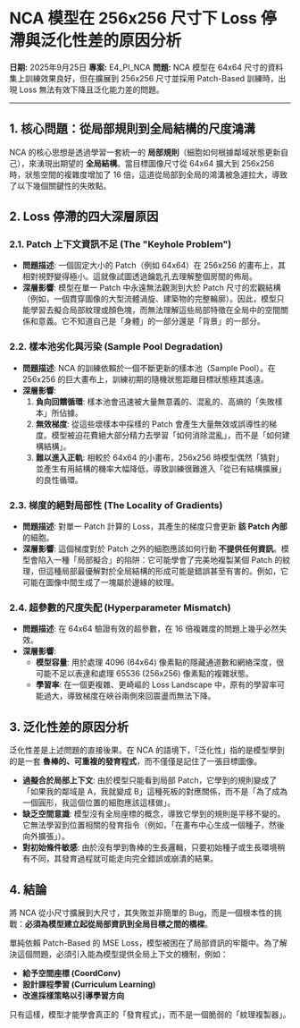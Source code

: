 # NCA 模型在 256x256 尺寸下 Loss 停滯與泛化性差的原因分析

**日期:** 2025年9月25日
**專案:** E4_PI_NCA
**問題:** NCA 模型在 64x64 尺寸的資料集上訓練效果良好，但在擴展到 256x256 尺寸並採用 Patch-Based 訓練時，出現 Loss 無法有效下降且泛化能力差的問題。

---

## 1. 核心問題：從局部規則到全局結構的尺度鴻溝

NCA 的核心思想是透過學習一套統一的 **局部規則**（細胞如何根據鄰域狀態更新自己），來湧現出期望的 **全局結構**。當目標圖像尺寸從 64x64 擴大到 256x256 時，狀態空間的複雜度增加了 16 倍，這道從局部到全局的鴻溝被急遽拉大，導致了以下幾個關鍵性的失敗點。

## 2. Loss 停滯的四大深層原因

### 2.1. Patch 上下文資訊不足 (The "Keyhole Problem")

- **問題描述**: 一個固定大小的 Patch（例如 64x64）在 256x256 的畫布上，其相對視野變得極小。這就像試圖透過鑰匙孔去理解整個房間的佈局。
- **深層影響**: 模型在單一 Patch 中永遠無法觀測到大於 Patch 尺寸的宏觀結構（例如，一個貫穿圖像的大型流體渦旋、建築物的完整輪廓）。因此，模型只能學習去擬合局部紋理或顏色塊，而無法理解這些局部特徵在全局中的空間關係和意義。它不知道自己是「身體」的一部分還是「背景」的一部分。

### 2.2. 樣本池劣化與污染 (Sample Pool Degradation)

- **問題描述**: NCA 的訓練依賴於一個不斷更新的樣本池（Sample Pool）。在 256x256 的巨大畫布上，訓練初期的隨機狀態距離目標狀態極其遙遠。
- **深層影響**:
    1.  **負向回饋循環**: 樣本池會迅速被大量無意義的、混亂的、高熵的「失敗樣本」所佔據。
    2.  **無效梯度**: 從這些壞樣本中採樣的 Patch 會產生大量無效或誤導性的梯度。模型被迫花費絕大部分精力去學習「如何消除混亂」，而不是「如何建構結構」。
    3.  **難以進入正軌**: 相較於 64x64 的小畫布，256x256 時模型偶然「猜對」並產生有用結構的機率大幅降低，導致訓練很難進入「從已有結構擴展」的良性循環。

### 2.3. 梯度的絕對局部性 (The Locality of Gradients)

- **問題描述**: 對單一 Patch 計算的 Loss，其產生的梯度只會更新 **該 Patch 內部** 的細胞。
- **深層影響**: 這個梯度對於 Patch 之外的細胞應該如何行動 **不提供任何資訊**。模型會陷入一種「局部擬合」的陷阱：它可能學會了完美地複製某個 Patch 的紋理，但這種局部最優解對於全局結構的形成可能是錯誤甚至有害的。例如，它可能在圖像中間生成了一塊屬於邊緣的紋理。

### 2.4. 超參數的尺度失配 (Hyperparameter Mismatch)

- **問題描述**: 在 64x64 驗證有效的超參數，在 16 倍複雜度的問題上幾乎必然失效。
- **深層影響**:
    - **模型容量**: 用於處理 4096 (64x64) 像素點的隱藏通道數和網絡深度，很可能不足以表達和處理 65536 (256x256) 像素點的複雜狀態。
    - **學習率**: 在一個更複雜、更崎嶇的 Loss Landscape 中，原有的學習率可能過大，導致梯度在峽谷兩側來回震盪而無法下降。

## 3. 泛化性差的原因分析

泛化性差是上述問題的直接後果。在 NCA 的語境下，「泛化性」指的是模型學到的是一套 **魯棒的、可重複的發育程式**，而不僅僅是記住了一張目標圖像。

- **過擬合於局部上下文**: 由於模型只能看到局部 Patch，它學到的規則變成了「如果我的鄰域是 A，我就變成 B」這種死板的對應關係，而不是「為了成為一個圓形，我這個位置的細胞應該這樣做」。
- **缺乏空間意識**: 模型沒有全局座標的概念，導致它學到的規則是平移不變的。它無法學習到位置相關的發育指令（例如，「在畫布中心生成一個種子，然後向外擴張」）。
- **對初始條件敏感**: 由於沒有學到魯棒的生長邏輯，只要初始種子或生長環境稍有不同，其發育過程就可能走向完全錯誤或崩潰的結果。

## 4. 結論

將 NCA 從小尺寸擴展到大尺寸，其失敗並非簡單的 Bug，而是一個根本性的挑戰：**必須為模型建立起從局部資訊到全局目標之間的橋樑**。

單純依賴 Patch-Based 的 MSE Loss，模型被困在了局部資訊的牢籠中。為了解決這個問題，必須引入能為模型提供全局上下文的機制，例如：

- **給予空間座標 (CoordConv)**
- **設計課程學習 (Curriculum Learning)**
- **改進採樣策略以引導學習方向**

只有這樣，模型才能學會真正的「發育程式」，而不是一個脆弱的「紋理複製器」。
